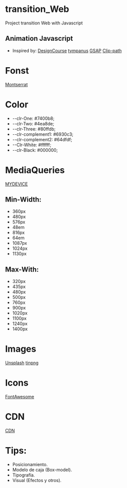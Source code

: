 # transition_Web
Project transition Web with Javascript 


## Animation Javascript
- Inspired by: 
[DesignCourse](https://www.youtube.com/watch?v=oNXX2iww5Is&t=5s)
[tympanus](https://tympanus.net/codrops/2021/03/10/shape-slideshow-with-clip-path/)
[GSAP](https://greensock.com/gsap/)
[Clip-path](https://bennettfeely.com/clippy/)
# Fonst
[Montserrat](https://fonts.google.com/specimen/Montserrat?preview.text_type=custom)

# Color
- --clr-One: #7400b8;
- --clr-Two: #4ea8de;
- --clr-Three: #80ffdb;
- --clr-complement1: #6930c3;
- --clr-complement2: #64dfdf;
- --Clr-White: #ffffff;
- --clr-Black: #000000;

# MediaQueries
[MYDEVICE](https://www.mydevice.io/#compare-devices)
## Min-Width: 
- 360px
- 480px
- 576px
- 48em
- 816px
- 64em
- 1087px
- 1024px
- 1130px

## Max-With: 
- 320px
- 435px
- 480px
- 500px
- 760px
- 900px
- 1020px
- 1100px
- 1240px
- 1400px

# Images
[Unsplash](https://unsplash.com/)
[tinpng](https://tinypng.com/)

# Icons
[FontAwesome](https://fontawesome.com/icons?d=gallery&p=2)

# CDN 
[CDN](https://cdnjs.com/)

# Tips: 

- Posicionamiento.
- Modelo de caja (Box-model).
- Tipografía.
- Visual (Efectos y otros).